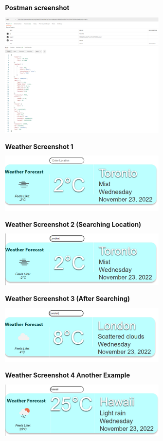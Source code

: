 ## Postman screenshot
![Alt text](./Screenshots/postman_screenshot.PNG?raw=true "Postman Screenshot")

## Weather Screenshot 1
![Alt text](./Screenshots/weather_screenshot_1.PNG?raw=true "WeatherScreenshot 1")

## Weather Screenshot 2 (Searching Location)
![Alt text](./Screenshots/weather_screenshot_2.PNG?raw=true "WeatherScreenshot 2 (Searching Location)")

## Weather Screenshot 3 (After Searching)
![Alt text](./Screenshots/weather_screenshot_3_after_search.PNG?raw=true "WeatherScreenshot 3 (After Searching)")

## Weather Screenshot 4 Another Example
![Alt text](./Screenshots/weather_screenshot_4_another_example.PNG?raw=true "WeatherScreenshot 4 Additional Example")